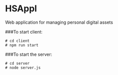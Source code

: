 # HSAppl
Web application for managing personal digital assets

###To start client:
```
# cd client
# npm run start
```

###To start the server:
```
# cd server
# node server.js
```
